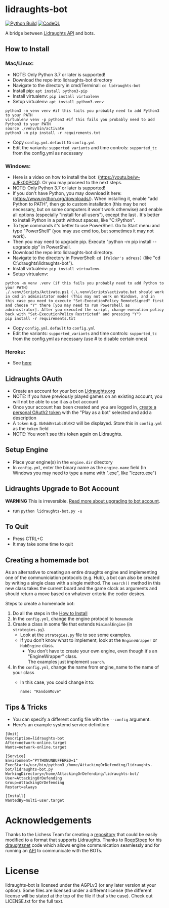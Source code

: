 # lidraughts-bot

[![Python Build](https://github.com/AttackingOrDefending/lidraughts-bot/actions/workflows/python-build.yml/badge.svg)](https://github.com/AttackingOrDefending/lidraughts-bot/actions/workflows/python-build.yml) [![CodeQL](https://github.com/AttackingOrDefending/lidraughts-bot/actions/workflows/codeql-analysis.yml/badge.svg)](https://github.com/AttackingOrDefending/lidraughts-bot/actions/workflows/codeql-analysis.yml)

A bridge between [Lidraughts API](https://lidraughts.org/api#tag/Bot) and bots.


## How to Install

### Mac/Linux:
- NOTE: Only Python 3.7 or later is supported!
- Download the repo into lidraughts-bot directory
- Navigate to the directory in cmd/Terminal: `cd lidraughts-bot`
- Install pip: `apt install python3-pip`
- Install virtualenv: `pip install virtualenv`
- Setup virtualenv: `apt install python3-venv`
```
python3 -m venv venv #if this fails you probably need to add Python3 to your PATH
virtualenv venv -p python3 #if this fails you probably need to add Python3 to your PATH
source ./venv/bin/activate
python3 -m pip install -r requirements.txt
```
- Copy `config.yml.default` to `config.yml`
- Edit the variants: `supported_variants` and time controls: `supported_tc` from the config.yml as necessary

### Windows:
- Here is a video on how to install the bot: (https://youtu.be/w-aJFk00POQ). Or you may proceed to the next steps.
- NOTE: Only Python 3.7 or later is supported!
- If you don't have Python, you may download it here: (https://www.python.org/downloads/). When installing it, enable "add Python to PATH", then go to custom installation (this may be not necessary, but on some computers it won't work otherwise) and enable all options (especially "install for all users"), except the last . It's better to install Python in a path without spaces, like "C:\Python\".
- To type commands it's better to use PowerShell. Go to Start menu and type "PowerShell" (you may use cmd too, but sometimes it may not work).
- Then you may need to upgrade pip. Execute "python -m pip install --upgrade pip" in PowerShell.
- Download the repo into lidraughts-bot directory.
- Navigate to the directory in PowerShell: `cd [folder's adress]` (like "cd C:\draughts\lidraughts-bot").
- Install virtualenv: `pip install virtualenv`.
- Setup virtualenv:
```
python -m venv .venv (if this fails you probably need to add Python to your PATH)
./.venv/Scripts/Activate.ps1 (.\.venv\Scripts\activate.bat should work in cmd in administator mode) (This may not work on Windows, and in this case you need to execute "Set-ExecutionPolicy RemoteSigned" first and choose "Y" there [you may need to run Powershell as administrator]. After you executed the script, change execution policy back with "Set-ExecutionPolicy Restricted" and pressing "Y")
pip install -r requirements.txt
```
- Copy `config.yml.default` to `config.yml`
- Edit the variants: `supported_variants` and time controls: `supported_tc` from the config.yml as necessary (use # to disable certain ones)

### Heroku:
- See [here](heroku/README.md)


## Lidraughts OAuth
- Create an account for your bot on [Lidraughts.org](https://lidraughts.org/signup)
- NOTE: If you have previously played games on an existing account, you will not be able to use it as a bot account
- Once your account has been created and you are logged in, [create a personal OAuth2 token](https://lidraughts.org/account/oauth/token/create?scopes[]=bot:play&description=lidraughts-bot) with the "Play as a bot" selected and add a description
- A `token` e.g. `Xb0ddNrLabc0lGK2` will be displayed. Store this in `config.yml` as the `token` field
- NOTE: You won't see this token again on Lidraughts.


## Setup Engine
- Place your engine(s) in the `engine.dir` directory
- In `config.yml`, enter the binary name as the `engine.name` field (In Windows you may need to type a name with ".exe", like "lczero.exe")


## Lidraughts Upgrade to Bot Account
**WARNING** This is irreversible. [Read more about upgrading to bot account](https://lidraughts.org/api#operation/botAccountUpgrade).
- run `python lidraughts-bot.py -u`

## To Quit
- Press CTRL+C
- It may take some time to quit

## Creating a homemade bot

As an alternative to creating an entire draughts engine and implementing one of the communiciation protocols (e.g. Hub), a bot can also be created by writing a single class with a single method. The `search()` method in this new class takes the current board and the game clock as arguments and should return a move based on whatever criteria the coder desires.

Steps to create a homemade bot:

1. Do all the steps in the [How to Install](#how-to-install)
2. In the `config.yml`, change the engine protocol to `homemade`
3. Create a class in some file that extends `MinimalEngine` (in `strategies.py`).
    - Look at the `strategies.py` file to see some examples.
    - If you don't know what to implement, look at the `EngineWrapper` or `HubEngine` class.
        - You don't have to create your own engine, even though it's an "EngineWrapper" class.<br>
          The examples just implement `search`.
4. In the `config.yml`, change the name from engine_name to the name of your class
    - In this case, you could change it to:

      `name: "RandomMove"`

## Tips & Tricks
- You can specify a different config file with the `--config` argument.
- Here's an example systemd service definition:
```
[Unit]
Description=lidraughts-bot
After=network-online.target
Wants=network-online.target

[Service]
Environment="PYTHONUNBUFFERED=1"
ExecStart=/usr/bin/python3 /home/AttackingOrDefending/lidraughts-bot/lidraughts-bot.py
WorkingDirectory=/home/AttackingOrDefending/lidraughts-bot/
User=AttackingOrDefending
Group=AttackingOrDefending
Restart=always

[Install]
WantedBy=multi-user.target
```

# Acknowledgements
Thanks to the Lichess Team for creating a [repository](https://github.com/ShailChoksi/lichess-bot) that could be easily modified to a format that supports Lidraughts. Thanks to [RoepStoep](https://github.com/RoepStoep) for his [draughtsnet](https://github.com/RoepStoep/draughtsnet) code which allows engine communication seamlessly and for running an [API](https://lidraughts.org/api) to communicate with the BOTs.

# License
lidraughts-bot is licensed under the AGPLv3 (or any later version at your option). Some files are licensed under a different license (the different license will be stated at the top of the file if that's the case). Check out LICENSE.txt for the full text.
